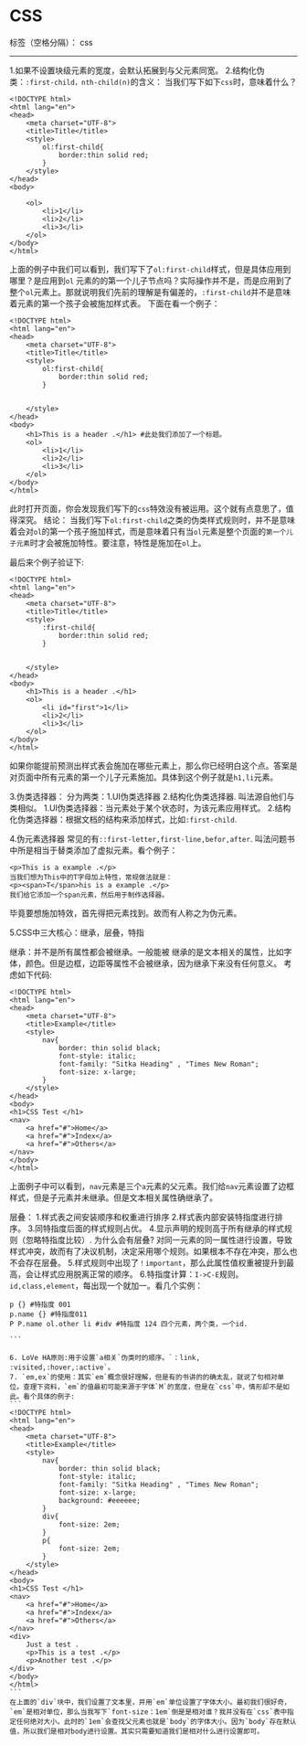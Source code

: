 ﻿# CSS

标签（空格分隔）： css

---

1.如果不设置块级元素的宽度，会默认拓展到与父元素同宽。
2.结构化伪类：`:first-child，nth-child(n)`的含义：
当我们写下如下`css`时，意味着什么？
```
<!DOCTYPE html>
<html lang="en">
<head>
    <meta charset="UTF-8">
    <title>Title</title>
    <style>
        ol:first-child{
            border:thin solid red;
        }
    </style>
</head>
<body>
    
    <ol>
        <li>1</li>
        <li>2</li>
        <li>3</li>
    </ol>
</body>
</html>
```
上面的例子中我们可以看到，我们写下了`ol:first-child`样式，但是具体应用到哪里？是应用到`ol`
元素的的第一个儿子节点吗？实际操作并不是，而是应用到了整个`ol`元素上。那就说明我们先前的理解是有偏差的，`:first-child`并不是意味着元素的第一个孩子会被施加样式表。
下面在看一个例子：
```
<!DOCTYPE html>
<html lang="en">
<head>
    <meta charset="UTF-8">
    <title>Title</title>
    <style>
        ol:first-child{
            border:thin solid red;
        }


    </style>
</head>
<body>
    <h1>This is a header .</h1> #此处我们添加了一个标题。
    <ol>
        <li>1</li>
        <li>2</li>
        <li>3</li>
    </ol>
</body>
</html>
```
此时打开页面，你会发现我们写下的`css`特效没有被运用。这个就有点意思了，值得深究。
结论：
当我们写下`ol:first-child`之类的伪类样式规则时，并不是意味着会对`ol`的第一个孩子施加样式，而是意味着只有当`ol`元素是整个页面的`第一个儿子元素`时才会被施加特性。要注意，特性是施加在`ol`上。

最后来个例子验证下:
```
<!DOCTYPE html>
<html lang="en">
<head>
    <meta charset="UTF-8">
    <title>Title</title>
    <style>
        :first-child{
            border:thin solid red;
        }


    </style>
</head>
<body>
    <h1>This is a header .</h1>
    <ol>
        <li id="first">1</li>
        <li>2</li>
        <li>3</li>
    </ol>
</body>
</html>
```
如果你能提前预测出样式表会施加在哪些元素上，那么你已经明白这个点。答案是对页面中所有元素的第一个儿子元素施加。具体到这个例子就是`h1,li`元素。

3.伪类选择器：
分为两类：1.UI伪类选择器 2.结构化伪类选择器.
叫法源自他们与类相似。
1.UI伪类选择器：当元素处于某个状态时，为该元素应用样式。
2.结构化伪类选择器：根据文档的结构来添加样式，比如`:first-child`.

4.伪元素选择器
常见的有`::first-letter,first-line,befor,after`.
叫法问题书中所是相当于替类添加了虚拟元素。看个例子：
```
<p>This is a example .</p>
当我们想为This中的T字母加上特性，常规做法就是：
<p><span>T</span>his is a example .</p>
我们给它添加一个span元素，然后用于制作选择器。
```
毕竟要想施加特效，首先得把元素找到。故而有人称之为伪元素。

5.CSS中三大核心：继承，层叠，特指

继承：并不是所有属性都会被继承。一般能被 继承的是文本相关的属性，比如字体，颜色。但是边框，边距等属性不会被继承，因为继承下来没有任何意义。
考虑如下代码:
```
<!DOCTYPE html>
<html lang="en">
<head>
    <meta charset="UTF-8">
    <title>Example</title>
    <style>
        nav{
            border: thin solid black;
            font-style: italic;
            font-family: "Sitka Heading" , "Times New Roman";
            font-size: x-large;
        }
    </style>
</head>
<body>
<h1>CSS Test </h1>
<nav>
    <a href="#">Home</a>
    <a href="#">Index</a>
    <a href="#">Others</a>
</nav>
</body>
</html>
```
上面例子中可以看到，`nav`元素是三个`a`元素的父元素。我们给`nav`元素设置了边框样式，但是子元素并未继承。但是文本相关属性确继承了。

层叠：
1.样式表之间安装顺序和权重进行排序
2.样式表内部安装特指度进行排序。
3.同特指度后面的样式规则占优。
4.显示声明的规则高于所有继承的样式规则（忽略特指度比较）.
为什么会有层叠?
对同一元素的同一属性进行设置，导致样式冲突，故而有了决议机制，决定采用哪个规则。如果根本不存在冲突，那么也不会存在层叠。
5.样式规则中出现了`！important`，那么此属性值权重被提升到最高，会让样式应用脱离正常的顺序。
6.特指度计算：`I->C-E`规则。`id,class,element`，每出现一个就加一。看几个实例：
````
p {} #特指度 001
p.name {} #特指度011
P P.name ol.other li #idv #特指度 124 四个元素，两个类，一个id.

```

6. LoVe HA原则:用于设置`a相关`伪类时的顺序。`：link, :visited,:hover,:active`。
7. `em,ex`的使用：其实`em`概念很好理解，但是有的书讲的的确太乱，就说了句相对单位。查理下资料，`em`的值最初可能来源于字体`M`的宽度，但是在`css`中，情形却不是如此。看个具体的例子:
```
<!DOCTYPE html>
<html lang="en">
<head>
    <meta charset="UTF-8">
    <title>Example</title>
    <style>
        nav{
            border: thin solid black;
            font-style: italic;
            font-family: "Sitka Heading" , "Times New Roman";
            font-size: x-large;
            background: #eeeeee;
        }
        div{
            font-size: 2em;
        }
        p{
            font-size: 2em;
        }
    </style>
</head>
<body>
<h1>CSS Test </h1>
<nav>
    <a href="#">Home</a>
    <a href="#">Index</a>
    <a href="#">Others</a>
</nav>
<div>
    Just a test .
    <p>This is a test .</p>
    <p>Another test .</p>
</div>
</body>
</html>
```
在上面的`div`块中，我们设置了文本里，并用`em`单位设置了字体大小。最初我们很好奇，`em`是相对单位，那么当我写下`font-size：1em`倒是是相对谁？我并没有在`css`表中指定任何绝对大小。此时的`1em`会查找父元素也就是`body`的字体大小。因为`body`存在默认值，所以我们是相对body进行设置。其实只需要知道我们是相对什么进行设置即可。